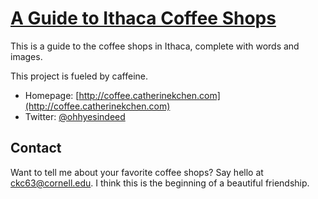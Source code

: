 # [A Guide to Ithaca Coffee Shops](http://html5boilerplate.com)

This is a guide to the coffee shops in Ithaca, complete with words and images. 

This project is fueled by caffeine.

* Homepage: [http://coffee.catherinekchen.com](http://coffee.catherinekchen.com)
* Twitter: [@ohhyesindeed](http://twitter.com/ohhyesindeed)

## Contact

Want to tell me about your favorite coffee shops? Say hello at [ckc63@cornell.edu](mailto:ckc63@cornell.edu). I think this is the beginning of a beautiful friendship.